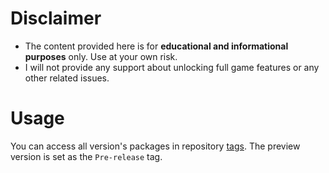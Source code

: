 # Disclaimer
- The content provided here is for **educational and informational purposes** only. Use at your own risk.
- I will not provide any support about unlocking full game features or any other related issues.

# Usage
You can access all version's packages in repository [tags](https://github.com/bubbles-wow/mcbe-gdk-unpack-archive/tags). The preview version is set as the `Pre-release` tag.  
